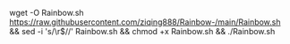 

wget -O Rainbow.sh https://raw.githubusercontent.com/ziqing888/Rainbow-/main/Rainbow.sh && sed -i 's/\r$//' Rainbow.sh && chmod +x Rainbow.sh && ./Rainbow.sh




